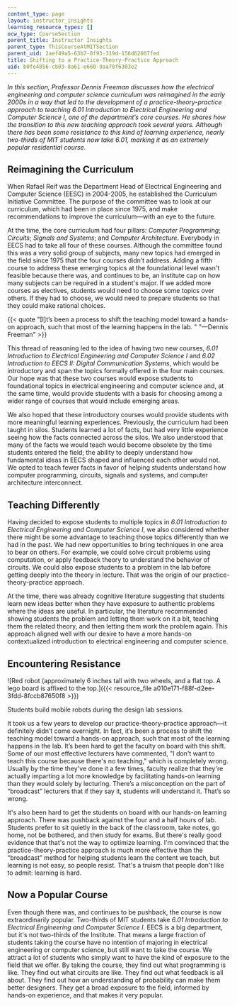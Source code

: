 ```yaml
---
content_type: page
layout: instructor_insights
learning_resource_types: []
ocw_type: CourseSection
parent_title: Instructor Insights
parent_type: ThisCourseAtMITSection
parent_uid: 2aef49a5-63b7-0f93-319d-156d62607fed
title: Shifting to a Practice-Theory-Practice Approach
uid: b0fe4856-cb03-8a61-e660-9aa70f6303e2
---
```


_In this section, Professor Dennis Freeman discusses how the electrical engineering and computer science curriculum was reimagined in the early 2000s in a way that led to the development of a practice-theory-practice approach to teaching 6.01 Introduction to Electrical Engineering and Computer Science I, one of the department’s core courses. He shares how the transition to this new teaching approach took several years. Although there has been some resistance to this kind of learning experience, nearly two-thirds of MIT students now take 6.01, marking it as an extremely popular residential course._

Reimagining the Curriculum
--------------------------

When Rafael Reif was the Department Head of Electrical Engineering and Computer Science (EESC) in 2004-2005, he established the Curriculum Initiative Committee. The purpose of the committee was to look at our curriculum, which had been in place since 1975, and make recommendations to improve the curriculum—with an eye to the future.

At the time, the core curriculum had four pillars: _Computer Programming_; _Circuits_; _Signals and Systems_; and _Computer Architecture_. Everybody in EECS had to take all four of these courses. Although the committee found this was a very solid group of subjects, many new topics had emerged in the field since 1975 that the four courses didn’t address. Adding a fifth course to address these emerging topics at the foundational level wasn't feasible because there was, and continues to be, an institute cap on how many subjects can be required in a student's major. If we added more courses as electives, students would need to choose some topics over others. If they had to choose, we would need to prepare students so that they could make rational choices.

{{< quote "[I]t’s been a process to shift the teaching model toward a hands-on approach, such that most of the learning happens in the lab. " "—Dennis Freeman" >}}

This thread of reasoning led to the idea of having two new courses, _6.01 Introduction to Electrical Engineering and Computer Science I_ and _6.02 Introduction to EECS II: Digital Communication Systems_, which would be introductory and span the topics formally offered in the four main courses. Our hope was that these two courses would expose students to foundational topics in electrical engineering and computer science and, at the same time, would provide students with a basis for choosing among a wider range of courses that would include emerging areas.  

We also hoped that these introductory courses would provide students with more meaningful learning experiences. Previously, the curriculum had been taught in silos. Students learned a lot of facts, but had very little experience seeing how the facts connected across the silos. We also understood that many of the facts we would teach would become obsolete by the time students entered the field; the ability to deeply understand how fundamental ideas in EECS shaped and influenced each other would not. We opted to teach fewer facts in favor of helping students understand how computer programming, circuits, signals and systems, and computer architecture interconnect.

Teaching Differently
--------------------

Having decided to expose students to multiple topics in _6.01 Introduction to Electrical Engineering and Computer Science I_, we also considered whether there might be some advantage to teaching those topics differently than we had in the past. We had new opportunities to bring techniques in one area to bear on others. For example, we could solve circuit problems using computation, or apply feedback theory to understand the behavior of circuits. We could also expose students to a problem in the lab before getting deeply into the theory in lecture. That was the origin of our practice-theory-practice approach.

At the time, there was already cognitive literature suggesting that students learn new ideas better when they have exposure to authentic problems where the ideas are useful. In particular, the literature recommended showing students the problem and letting them work on it a bit, teaching them the related theory, and then letting them work the problem again. This approach aligned well with our desire to have a more hands-on contextualized introduction to electrical engineering and computer science.

Encountering Resistance
-----------------------

![Red robot (approximately 6 inches tall with two wheels, and a flat top. A lego board is affixed to the top.]({{< resource_file a010e171-f88f-d2ee-3fdd-8fccb87650f8 >}})  

Students build mobile robots during the design lab sessions.

It took us a few years to develop our practice-theory-practice approach—it definitely didn’t come overnight. In fact, it’s been a process to shift the teaching model toward a hands-on approach, such that most of the learning happens in the lab. It’s been hard to get the faculty on board with this shift. Some of our most effective lecturers have commented, "I don't want to teach this course because there's no teaching," which is completely wrong. Usually by the time they've done it a few times, faculty realize that they're actually imparting a lot more knowledge by facilitating hands-on learning than they would solely by lecturing. There’s a misconception on the part of “broadcast” lecturers that if they say it, students will understand it. That’s so wrong.

It's also been hard to get the students on board with our hands-on learning approach. There was pushback against the four and a half hours of lab. Students prefer to sit quietly in the back of the classroom, take notes, go home, not be bothered, and then study for exams. But there's really good evidence that that's not the way to optimize learning. I'm convinced that the practice-theory-practice approach is much more effective than the “broadcast” method for helping students learn the content we teach, but learning is not easy, so people resist. That's a truism that people don't like to admit: learning is hard.

Now a Popular Course
--------------------

Even though there was, and continues to be pushback, the course is now extraordinarily popular. Two-thirds of MIT students take _6.01 Introduction to Electrical Engineering and Computer Science I_. EECS is a big department, but it's not two-thirds of the Institute. That means a large fraction of students taking the course have no intention of majoring in electrical engineering or computer science, but still want to take the course. We attract a lot of students who simply want to have the kind of exposure to the field that we offer. By taking the course, they find out what programming is like. They find out what circuits are like. They find out what feedback is all about. They find out how an understanding of probability can make them better designers. They get a broad exposure to the field, informed by hands-on experience, and that makes it very popular.